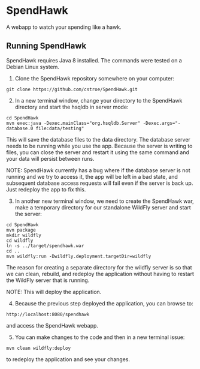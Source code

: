 # SpendHawk

A webapp to watch your spending like a hawk.

## Running SpendHawk

SpendHawk requires Java 8 installed.  The commands were tested on a Debian Linux
system.

1. Clone the SpendHawk repository somewhere on your computer:

  ```
  git clone https://github.com/cstroe/SpendHawk.git
  ```
  
2. In a new terminal window, change your directory to the SpendHawk directory 
and start the hsqldb in server mode:
  
  ```
  cd SpendHawk
  mvn exec:java -Dexec.mainClass="org.hsqldb.Server" -Dexec.args="-database.0 file:data/testing"
  ```
  
  This will save the database files to the data directory.  The database server 
  needs to be running while you use the app.  Because the server is writing to 
  files, you can close the server and restart it using the same command and your 
  data will persist between runs.
  
  NOTE: SpendHawk currently has a bug where if the database server is not running
  and we try to access it, the app will be left in a bad state, and subsequent 
  database access requests will fail even if the server is back up.  Just 
  redeploy the app to fix this.
  
3. In another new terminal window, we need to create the SpendHawk war, make a 
temporary directory for our standalone WildFly server and start the server:

  ```
  cd SpendHawk
  mvn package
  mkdir wildfly
  cd wildfly
  ln -s ../target/spendhawk.war
  cd ..
  mvn wildfly:run -Dwildfly.deployment.targetDir=wildfly
  ```
  
  The reason for creating a separate directory for the wildfly server is so that
  we can clean, rebuild, and redeploy the application without having to restart 
  the WildFly server that is running.
  
  NOTE: This will deploy the application.
  
4. Because the previous step deployed the application, you can browse to:
  
  ```
  http://localhost:8080/spendhawk
  ```
  
  and access the SpendHawk webapp.
  
5. You can make changes to the code and then in a new terminal issue:

  ```
  mvn clean wildfly:deploy
  ```
  
  to redeploy the application and see your changes.